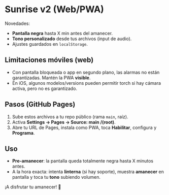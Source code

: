 # Sunrise v2 (Web/PWA)
Novedades:
- **Pantalla negra** hasta X min antes del amanecer.
- **Tono personalizado** desde tus archivos (input de audio).
- Ajustes guardados en `localStorage`.

## Limitaciones móviles (web)
- Con pantalla bloqueada o app en segundo plano, las alarmas no están garantizadas. Mantén la PWA **visible**.
- En iOS, algunos modelos/versions pueden permitir torch si hay cámara activa, pero no es garantizado.

## Pasos (GitHub Pages)
1) Sube estos archivos a tu repo público (rama `main`, raíz).  
2) Activa **Settings → Pages → Source: main /(root)**.  
3) Abre tu URL de Pages, instala como PWA, toca **Habilitar**, configura y **Programa**.

## Uso
- **Pre-amanecer**: la pantalla queda totalmente negra hasta X minutos antes.  
- A la hora exacta: intenta **linterna** (si hay soporte), muestra **amanecer** en pantalla y toca tu **tono** subiendo volumen.

¡A disfrutar tu amanecer! 🌅
